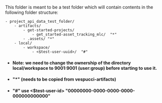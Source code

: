 This folder is meant to be a test folder which will contain contents in the following folder structure:
```
- project_api_data_test_folder/
    - artifacts/
        - get-started-projects/
            - get_started-asset_tracking_mlc/  "*" 
        - .assets/ "*"
    - local/
        - workspace/
            - <$test-user-uuid>/  "#"
```
- #### Note: we need to change the ownership of the directory local/workspace to 9001:9001 (user:group) before starting to use it.
- #### "*" (needs to be copied from vespucci-artifacts)
- #### "#" use <$test-user-id> "00000000-0000-0000-0000-000000000000"